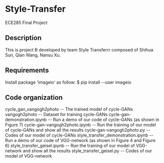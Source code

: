 # Style-Transfer
ECE285 Final Project

## Description
This is project B developed by team Style Transferrr composed of Shihua Sun, Qian Wang, Nansu Xu.
## Requirements
Install package 'imageio' as follow:
$ pip install --user imageio
## Code organization
cycle_gan_vangogh2photo -- The trained model of cycle-GANs
vangogh2photo --  Dataset for training cycle-GANs
cycle-gan-demonstration.ipynb -- Run a demo of our code of cycle-GANs (as shown in Figure 7)
cycle-gan-vangogh2photo.ipynb -- Run the training of our model of cycle-GANs and show all the results
cycle-gan-vangogh2photo.py -- Codes of our model of cycle-GANs
style_transfer_demonstration.ipynb -- Run a demo of our code of VGG-network (as shown in Figure 4 and Figure 6)
style_transfer_geisel.ipynb -- Run the training of our model of VGG-network and show all the results
style_transfer_geisel.py -- Codes of our model of VGG-network

